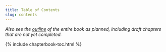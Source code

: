 ```yaml
---
title: Table of Contents
slug: contents
---
```


*Also see the [outline](outline) of the entire book as planned, including draft chapters that are not yet completed.*

{% include chapterbook-toc.html %}
